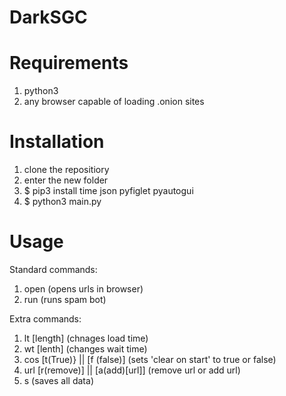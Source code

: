 # DarkSGC

# Requirements

1. python3
2. any browser capable of loading .onion sites

# Installation

1. clone the repositiory
2. enter the new folder
3. $ pip3 install time json pyfiglet pyautogui
4. $ python3 main.py

# Usage

Standard commands:

1. open (opens urls in browser)
2. run (runs spam bot)

Extra commands:

1. lt [length] (chnages load time)
2. wt [lenth] (changes wait time)
3. cos [t(True)} || [f (false)] (sets 'clear on start' to true or false)
4. url [r(remove)] || [a(add)[url]] (remove url or add url)
5. s (saves all data)
